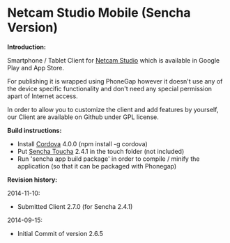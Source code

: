 Netcam Studio Mobile (Sencha Version)
=====================================

**Introduction:**

Smartphone / Tablet Client for [Netcam Studio](http://www.netcamstudio.com/) which is available in Google Play and App Store.

For publishing it is wrapped using PhoneGap however it doesn't use any of the device specific functionality and don't need any special permission apart of Internet access.

In order to allow you to customize the client and add features by yourself, our Client are available on Github under GPL license.

**Build instructions:**
- Install [Cordova](http://cordova.apache.org/) 4.0.0 (npm install -g cordova)
- Put [Sencha Toucha](http://www.sencha.com/) 2.4.1 in the touch folder (not included)
- Run 'sencha app build package' in order to compile / minify the application (so that it can be packaged with Phonegap)

**Revision history:**

2014-11-10:
- Submitted Client 2.7.0 (for Sencha 2.4.1)

2014-09-15:
- Initial Commit of version 2.6.5
